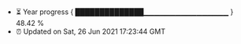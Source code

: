 - ⏳ Year progress { ██████████████▁▁▁▁▁▁▁▁▁▁▁▁▁▁▁▁ } 48.42 %
- ⏰ Updated on Sat, 26 Jun 2021 17:23:44 GMT

